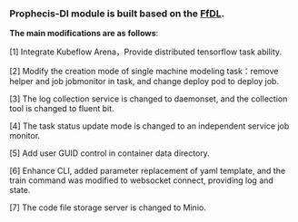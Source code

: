 ### Prophecis-DI module is built based on the [FfDL](https://github.com/IBM/FfDL). 

**The main modifications are as follows**:

[1] Integrate Kubeflow Arena，Provide distributed tensorflow task ability.

[2] Modify the creation mode of single machine modeling task：remove helper and job jobmonitor in task, and change deploy pod to deploy job.

[3] The log collection service is changed to daemonset, and the collection tool is changed to fluent bit.

[4] The task status update mode is changed to an independent service job monitor.

[5] Add user GUID control in container data directory.

[6] Enhance CLI, added parameter replacement of yaml template, and the train command was modified to websocket connect, providing log and state.

[7] The code file storage server is changed to Minio.
